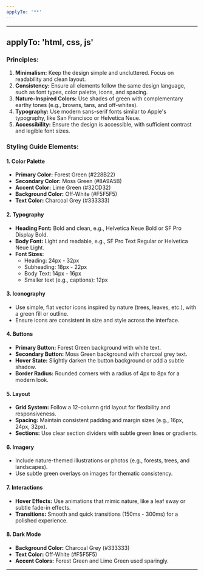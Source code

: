 ```yaml
---
applyTo: '**'
---
```

---
applyTo: 'html, css, js'
---

### Principles:
1. **Minimalism:** Keep the design simple and uncluttered. Focus on readability and clean layout.
2. **Consistency:** Ensure all elements follow the same design language, such as font types, color palette, icons, and spacing.
3. **Nature-Inspired Colors:** Use shades of green with complementary earthy tones (e.g., browns, tans, and off-whites).
4. **Typography:** Use modern sans-serif fonts similar to Apple's typography, like San Francisco or Helvetica Neue.
5. **Accessibility:** Ensure the design is accessible, with sufficient contrast and legible font sizes.

### Styling Guide Elements:

#### 1. **Color Palette**
- **Primary Color:** Forest Green (#228B22)
- **Secondary Color:** Moss Green (#8A9A5B)
- **Accent Color:** Lime Green (#32CD32)
- **Background Color:** Off-White (#F5F5F5)
- **Text Color:** Charcoal Grey (#333333)

#### 2. **Typography**
- **Heading Font:** Bold and clean, e.g., Helvetica Neue Bold or SF Pro Display Bold.
- **Body Font:** Light and readable, e.g., SF Pro Text Regular or Helvetica Neue Light.
- **Font Sizes:** 
  - Heading: 24px - 32px
  - Subheading: 18px - 22px
  - Body Text: 14px - 16px
  - Smaller text (e.g., captions): 12px

#### 3. **Iconography**
- Use simple, flat vector icons inspired by nature (trees, leaves, etc.), with a green fill or outline.
- Ensure icons are consistent in size and style across the interface.

#### 4. **Buttons**
- **Primary Button:** Forest Green background with white text.
- **Secondary Button:** Moss Green background with charcoal grey text.
- **Hover State:** Slightly darken the button background or add a subtle shadow.
- **Border Radius:** Rounded corners with a radius of 4px to 8px for a modern look.

#### 5. **Layout**
- **Grid System:** Follow a 12-column grid layout for flexibility and responsiveness.
- **Spacing:** Maintain consistent padding and margin sizes (e.g., 16px, 24px, 32px).
- **Sections:** Use clear section dividers with subtle green lines or gradients.

#### 6. **Imagery**
- Include nature-themed illustrations or photos (e.g., forests, trees, and landscapes).
- Use subtle green overlays on images for thematic consistency.

#### 7. **Interactions**
- **Hover Effects:** Use animations that mimic nature, like a leaf sway or subtle fade-in effects.
- **Transitions:** Smooth and quick transitions (150ms - 300ms) for a polished experience.

#### 8. **Dark Mode**
- **Background Color:** Charcoal Grey (#333333)
- **Text Color:** Off-White (#F5F5F5)
- **Accent Colors:** Forest Green and Lime Green used sparingly.

---
